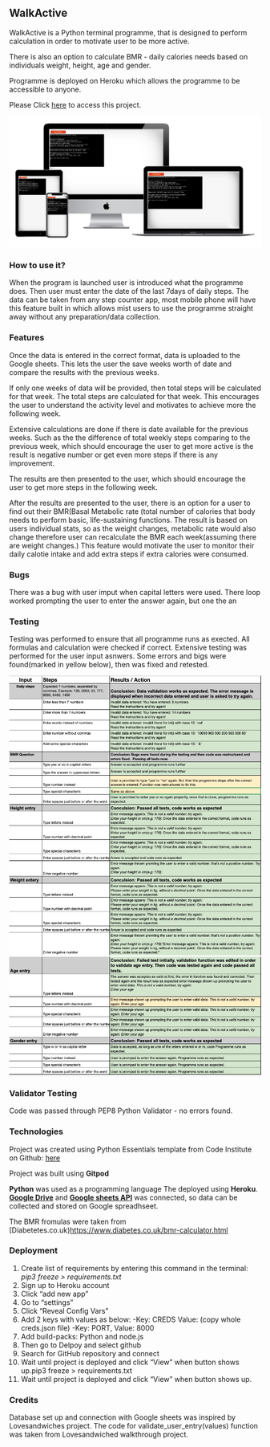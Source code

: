 
## WalkActive

WalkActive is a Python terminal programme, that is designed to perform calculation in order to motivate user to be more active. 

There is also an option to calculate BMR - daily calories needs based on individuals weight, height, age and gender. 

Programme is deployed on Heroku which allows the programme to be accessible to anyone. 

Please Click [here](https://walk-active.herokuapp.com/) to access this project.

![Mock-up](https://github.com/lauraz-15/walk-active/blob/main/assets/readme_images/mock-up.png)

### How to use it?

When the program is launched user is introduced what the programme does. 
Then user must enter the date of the last 7days of daily steps. 
The data can be taken from any step counter app, most mobile phone will have this feature built in which allows mist users to use the programme straight away without any preparation/data collection. 


### Features


Once the data is entered in the correct format, data is uploaded to the Google sheets.
This lets the user the save weeks worth of date and compare the results with the previous weeks. 

If only one weeks of data will be provided, then total steps will be calculated for that week. The total steps are calculated for that week. This encourages the user to understand the activity level and motivates to achieve more the following week.

Extensive calculations are done if there is date available for the previous weeks. 
Such as the the difference of total weekly steps comparing to the previous week, which should encourage the user to get more active is the result is negative number or get even more steps if there is any improvement.

The results are then presented to the user, which should encourage the user to get more steps in the following week.

After the results are presented to the user, there is an option for a user to find out their BMR(Basal Metabolic rate (total number of calories that body needs to perform basic, life-sustaining functions. The result is based on users individual stats, so as the weight changes, metabolic rate would also change therefore user can recalculate the BMR each week(assuming there are weight changes.)
This feature would motivate the user to monitor their daily calotie intake and add extra steps if extra calories were consumed. 

### Bugs

There was a bug with user imput when capital letters were used. There loop worked  prompting the user to enter the answer again, but one the an

### Testing

Testing was performed to ensure that all programme runs as exected. All formulas and calculation were checked if correct. 
Extensive testing was performed for the user input asnwers. Some errors and bigs were found(marked in yellow below), then was fixed and retested.

![Testing_part_1](https://github.com/lauraz-15/walk-active/blob/main/assets/readme_images/testing_part_!.png)
![Testing_part_2](https://github.com/lauraz-15/walk-active/blob/main/assets/readme_images/testing_part_2.png)

### Validator Testing

Code was passed through PEP8 Python Validator - no errors found.

### Technologies

Project was created using Python Essentials template from Code Institute on Github:
[here](https://github.com/Code-Institute-Org/python-essentials-template) 

Project was built using **Gitpod**

**Python** was used as a programming language
The deployed using **Heroku**.
[**Google Drive**](https://drive.google.com/) and [**Google sheets API**](https://developers.google.com/sheets/api) 
was connected, so data can be collected and stored on Google spreadhseet.

The BMR fromulas were taken from [Diabetetes.co.uk)https://www.diabetes.co.uk/bmr-calculator.html

### Deployment

1. Create list of requirements by entering this command in the terminal: 
*pip3 freeze > requirements.txt*
2. Sign up to Heroku account
3. Click “add new app”
4. Go to “settings”
5. Click “Reveal Config Vars”
5. Add 2 keys with values as below:
	-Key: CREDS Value: (copy whole creds.json file)
	-Key: PORT, Value: 8000
6. Add build-packs: Python and node.js
7. Then go to Delpoy and select github
8. Search for GitHub repository and connect
9. Wait until project is deployed and click “View” when button shows up.pip3 freeze > requirements.txt 
10. Wait until project is deployed and click “View” when button shows up.

### Credits

Database set up and connection with Google sheets was inspired by Lovesandwiches project.
The code for validate_user_entry(values) function was taken from Lovesandwiched walkthrough project.